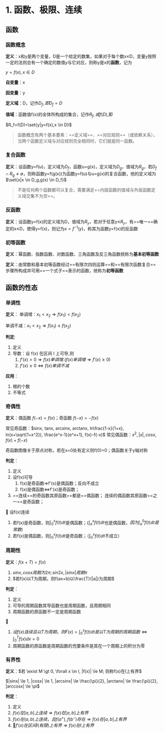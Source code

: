 # 1. 函数、极限、连续

## 函数

### 函数概念

**定义**：x和y是两个变量，D是一个给定的数集，如果对于每个数x∊D，变量y按照一定的法则总有一个确定的数值y与它对应，则称y是x的**函数**，记为

$y=f(x),x \in D$

**自变量**：x

**因变量**：y

**定义域**：D，记作$D_f,即D_f=D$

**值域**：函数值f(x)的全体所构成的集合，记作$R_f,或f(D),$即

$R_f=f(D)=\set{y|y=f(x),x \in D}$

> 函数概念有两个基本要素：==定义域==、==对应规则==（或依赖关系），当两个函数定义域与对应规则完全相同时，它们就是同一函数。

### 复合函数

**定义**：设函数y=f(u)，定义域为$D_f$，函数u=g(x)，定义域为$D_g$，值域为$R_g$，若$D_f \cap R_g \ne \emptyset$，则称函数y=f(g(x))为函数y=f(u)与u=g(x)的复合函数，他的定义域为$\set{x|x \in D_g,g(x) \in D_f}$

> 不是任何两个函数都可以复合，需要满足==内层函数的值域与外层函数定义域交集不为空==。

### 反函数

**定义**：设函数y=f(x)的定义域为D，值域为$R_y$，若对于任意y∊$R_y$，有==唯一==确定的x∊D，使得y=f(x)，则记为$x=f^{-1}(y)$，称其为函数y=f(x)的反函数

### 初等函数

**定义**：幂函数、指数函数、对数函数、三角函数及反三角函数统称为**基本初等函数**

**定义**：由常数和基本初等函数经过==有限次四则运算==和==有限次函数复合==步骤所构成并可用==一个式子==表示的函数，统称为**初等函数**

## 函数的性态

### 单调性

**定义**：
单调增：$x_1 \lt x_2 \Rightarrow f(x_1) \lt f(x_2)$

单调不减：$x_1 \lt x_2 \Rightarrow f(x_1) \le f(x_2)$

**判定**:

1. 定义
2. 导数：设 f(x) 在区间 I 上可导,则
   1. $f'(x) \gt 0 \Rightarrow f(x) 单调增.(f(x) 单调增 \Rightarrow f'(x) \ge 0)$
   2. $f'(x) \ge 0 \Leftrightarrow f(x) 单调不减$

**应用**：

1. 根的个数
2. 不等式

### 奇偶性

**定义**：偶函数 $f(-x) = f(x)$；奇函数 $f(-x) = -f(x)$

常见奇函数：$sinx, tanx, arcsinx, arctanx, ln\frac{1-x}{1+x}, ln(x+\sqrt{1+x^2}), \frac{e^x-1}{e^x+1}, f(x)-f(-x)$
常见偶函数：$x^2, |x|, cosx, f(x)+f(-x)$

奇函数图像关于原点对称，若在x=0处有定义则f(0)=0；偶函数关于y轴对称

**判定**：

1. 定义
2. 设f(x)可导
   1. f(x)是奇函数⇒f'(x)是偶函数；反向不成立
   2. f(x)是偶函数⇔f'(x)是奇函数；
3. ==连续==的奇函数其原函数==都是==偶函数；
   连续的偶函数其原函数==之一==是奇函数；

:star2: 设f(x)连续

1. 若f(x)是奇函数，则$\int_0^xf(t)dt$是偶函数；($\int_a^xf(t)dt$也是偶函数，$因为\int_a^0f(t)dt是常数$)
2. 若f(x)是偶函数，则$\int_0^xf(t)dt$是奇函数；（$\int_0^xf(t)dt$不成立）

### 周期性

**定义**：$f(x+T) = f(x)$

1. $sinx,cosx周期为2\pi; sin2x, |sinx|周期\pi$
2. $若f(x)以T为周期，则f(ax+b)以\frac{T}{|a|}为周期$

**判定**：

1. 定义
2. 可导的周期函数其导函数也是周期函数，且周期相同
3. 周期函数的原函数不一定是周期函数

:star2:

1. $设f(x)连续且以T为周期，则F(x) = \int_0^xf(t)dt是以T为周期的周期函数 \Leftrightarrow \int_0^Tf(x)dx = 0$
2. 周期函数的原函数是周期函数的充要条件是其在一个周期上的积分为零

### 有界性

**定义**：$若 \exist M \gt 0, \forall x \in I, |f(x)| \le M; 则称f(x)在I上有界$

$|sinx| \le 1, |cosx| \le 1, |arcsinx| \le \frac{\pi}{2}, |arctanx| \le \frac{\pi}{2}, |arccosx| \le \pi$

**判定**：

1. 定义
2. $f(x) 在[a,b]上连续 \Rightarrow f(x) 在[a,b]上有界$
3. $f(x) 在(a,b)上连续，且f(a^+),f(b^-)存在 \Rightarrow f(x) 在[a,b]上有界$
4. :star2:$f'(x)在区间I(有限)上有界 \Rightarrow f(x)在I上有界$

